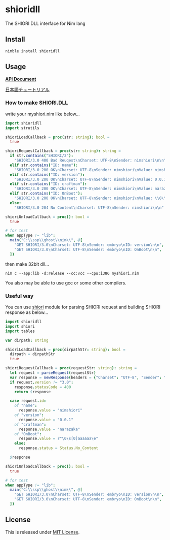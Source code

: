 # shioridll

The SHIORI DLL interface for Nim lang

## Install

```
nimble install shioridll
```

## Usage

**[API Document](https://narazaka.github.io/shioridll-nim/)**

[日本語チュートリアル](Tutorial.ja.md)

### How to make SHIORI.DLL

write your myshiori.nim like below...

```nim
import shioridll
import strutils

shioriLoadCallback = proc(str: string): bool =
  true

shioriRequestCallback = proc(str: string): string =
  if str.contains("SHIORI/2"):
    "SHIORI/3.0 400 Bad Reuqest\nCharset: UTF-8\nSender: nimshiori\n\n"
  elif str.contains("ID: name"):
    "SHIORI/3.0 200 OK\nCharset: UTF-8\nSender: nimshiori\nValue: nimshiori\n\n"
  elif str.contains("ID: version"):
    "SHIORI/3.0 200 OK\nCharset: UTF-8\nSender: nimshiori\nValue: 0.0.1\n\n"
  elif str.contains("ID: craftman"):
    "SHIORI/3.0 200 OK\nCharset: UTF-8\nSender: nimshiori\nValue: narazaka\n\n"
  elif str.contains("ID: OnBoot"):
    "SHIORI/3.0 200 OK\nCharset: UTF-8\nSender: nimshiori\nValue: \\0\\s[0]aaaaaa\\e\n\n"
  else:
    "SHIORI/3.0 204 No Content\nCharset: UTF-8\nSender: nimshiori\n\n"

shioriUnloadCallback = proc(): bool =
  true

# for test
when appType != "lib":
  main("C:\\ssp\\ghost\\nim\\", @[
    "GET SHIORI/3.0\nCharset: UTF-8\nSender: embryo\nID: version\n\n",
    "GET SHIORI/3.0\nCharset: UTF-8\nSender: embryo\nID: OnBoot\n\n",
  ])
```

then make 32bit dll...

```
nim c --app:lib -d:release --cc:vcc --cpu:i386 myshiori.nim
```

You also may be able to use gcc or some other compilers.

### Useful way

You can use [shiori](https://github.com/Narazaka/shiori-nim) module for parsing SHIORI request and building SHIORI response as below...

```nim
import shioridll
import shiori
import tables

var dirpath: string

shioriLoadCallback = proc(dirpathStr: string): bool =
  dirpath = dirpathStr
  true

shioriRequestCallback = proc(requestStr: string): string =
  let request = parseRequest(requestStr)
  var response = newResponse(headers = {"Charset": "UTF-8", "Sender": "nimshiori"}.newOrderedTable)
  if request.version != "3.0":
    response.statusCode = 400
    return $response

  case request.id:
    of "name":
      response.value = "nimshiori"
    of "version":
      response.value = "0.0.1"
    of "craftman":
      response.value = "narazaka"
    of "OnBoot":
      response.value = r"\0\s[0]aaaaaa\e"
    else:
      response.status = Status.No_Content

  $response

shioriUnloadCallback = proc(): bool =
  true

# for test
when appType != "lib":
  main("C:\\ssp\\ghost\\nim\\", @[
    "GET SHIORI/3.0\nCharset: UTF-8\nSender: embryo\nID: version\n\n",
    "GET SHIORI/3.0\nCharset: UTF-8\nSender: embryo\nID: OnBoot\n\n",
  ])
```

## License

This is released under [MIT License](https://narazaka.net/license/MIT?2017).
